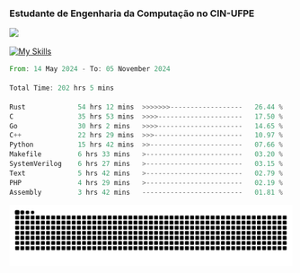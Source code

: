 
### Estudante de Engenharia da Computação no CIN-UFPE
<div>
      <!--<img width=400 src="https://github-readme-stats.vercel.app/api?username=Zed201&show_icons=true&theme=tokyonight" /-->
      <img width=400 src='https://leetcode.card.workers.dev/Zed201?theme=nord&font=baloo&extension=null' />
</div>


[![My Skills](https://skillicons.dev/icons?i=c,cpp,rust,py,java,neovim&theme=dark)](https://skillicons.dev)

<!--START_SECTION:waka-->

```rust
From: 14 May 2024 - To: 05 November 2024

Total Time: 202 hrs 5 mins

Rust             54 hrs 12 mins  >>>>>>>------------------   26.44 %
C                35 hrs 53 mins  >>>>---------------------   17.50 %
Go               30 hrs 2 mins   >>>>---------------------   14.65 %
C++              22 hrs 29 mins  >>>----------------------   10.97 %
Python           15 hrs 42 mins  >>-----------------------   07.66 %
Makefile         6 hrs 33 mins   >------------------------   03.20 %
SystemVerilog    6 hrs 27 mins   >------------------------   03.15 %
Text             5 hrs 42 mins   >------------------------   02.79 %
PHP              4 hrs 29 mins   >------------------------   02.19 %
Assembly         3 hrs 42 mins   -------------------------   01.81 %
```

<!--END_SECTION:waka-->

<picture>
  <source media="(prefers-color-scheme: dark)" srcset="https://github.com/Zed201/Zed201/blob/output/github-contribution-grid-snake-dark.svg" />
  <img alt="github-snake" src="https://github.com/Zed201/Zed201/blob/output/github-contribution-grid-snake-dark.svg" />
</picture>
